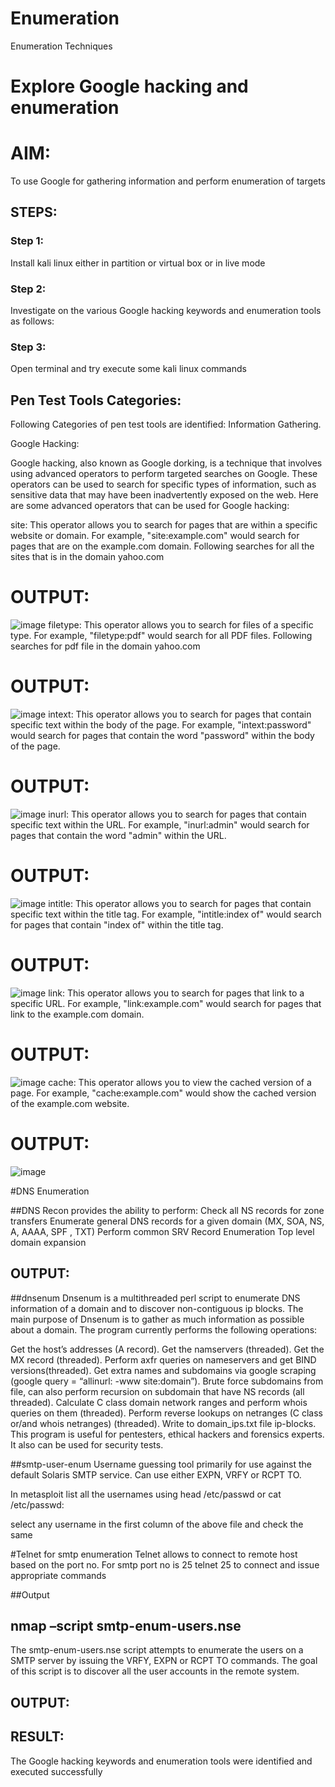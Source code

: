 # Enumeration
Enumeration Techniques

# Explore Google hacking and enumeration 

# AIM:

To use Google for gathering information and perform enumeration of targets

## STEPS:

### Step 1:

Install kali linux either in partition or virtual box or in live mode

### Step 2:

Investigate on the various Google hacking keywords and enumeration tools as follows:


### Step 3:
Open terminal and try execute some kali linux commands

## Pen Test Tools Categories:  

Following Categories of pen test tools are identified:
Information Gathering.

Google Hacking:

Google hacking, also known as Google dorking, is a technique that involves using advanced operators to perform targeted searches on Google. These operators can be used to search for specific types of information, such as sensitive data that may have been inadvertently exposed on the web. Here are some advanced operators that can be used for Google hacking:

site: This operator allows you to search for pages that are within a specific website or domain. For example, "site:example.com" would search for pages that are on the example.com domain.
Following searches for all the sites that is in the domain yahoo.com
# OUTPUT:
![image](https://github.com/sachinezhilmaran/Enumeration/assets/128135351/d97903e9-098c-498b-83e4-711f0f4ab589)
filetype: This operator allows you to search for files of a specific type. For example, "filetype:pdf" would search for all PDF files.
Following searches for pdf file in the domain yahoo.com

# OUTPUT:
![image](https://github.com/sachinezhilmaran/Enumeration/assets/128135351/bd2e9183-7af6-4fde-ae43-828903ebbb77)
intext: This operator allows you to search for pages that contain specific text within the body of the page. For example, "intext:password" would search for pages that contain the word "password" within the body of the page.

# OUTPUT:
![image](https://github.com/sachinezhilmaran/Enumeration/assets/128135351/6acc7988-d68c-435d-94e9-15f3755831f9)
inurl: This operator allows you to search for pages that contain specific text within the URL. For example, "inurl:admin" would search for pages that contain the word "admin" within the URL.

# OUTPUT:
![image](https://github.com/sachinezhilmaran/Enumeration/assets/128135351/2f56ee75-6a60-496c-a743-91d2177b4a69)
intitle: This operator allows you to search for pages that contain specific text within the title tag. For example, "intitle:index of" would search for pages that contain "index of" within the title tag.

# OUTPUT:
![image](https://github.com/sachinezhilmaran/Enumeration/assets/128135351/b3f8b620-6773-4b1c-b1e3-42792c7b75e2)
link: This operator allows you to search for pages that link to a specific URL. For example, "link:example.com" would search for pages that link to the example.com domain.

# OUTPUT:
![image](https://github.com/sachinezhilmaran/Enumeration/assets/128135351/8ebad7e2-1737-44c7-875c-7e273f40fd14)
cache: This operator allows you to view the cached version of a page. For example, "cache:example.com" would show the cached version of the example.com website.

 # OUTPUT:
 ![image](https://github.com/sachinezhilmaran/Enumeration/assets/128135351/02296739-89de-420a-8981-14dd811715c9)

#DNS Enumeration


##DNS Recon
provides the ability to perform:
Check all NS records for zone transfers
Enumerate general DNS records for a given domain (MX, SOA, NS, A, AAAA, SPF , TXT)
Perform common SRV Record Enumeration
Top level domain expansion
## OUTPUT:







##dnsenum
Dnsenum is a multithreaded perl script to enumerate DNS information of a domain and to discover non-contiguous ip blocks. The main purpose of Dnsenum is to gather as much information as possible about a domain. The program currently performs the following operations:

Get the host’s addresses (A record).
Get the namservers (threaded).
Get the MX record (threaded).
Perform axfr queries on nameservers and get BIND versions(threaded).
Get extra names and subdomains via google scraping (google query = “allinurl: -www site:domain”).
Brute force subdomains from file, can also perform recursion on subdomain that have NS records (all threaded).
Calculate C class domain network ranges and perform whois queries on them (threaded).
Perform reverse lookups on netranges (C class or/and whois netranges) (threaded).
Write to domain_ips.txt file ip-blocks.
This program is useful for pentesters, ethical hackers and forensics experts. It also can be used for security tests.


##smtp-user-enum
Username guessing tool primarily for use against the default Solaris SMTP service. Can use either EXPN, VRFY or RCPT TO.


In metasploit list all the usernames using head /etc/passwd or cat /etc/passwd:

select any username in the first column of the above file and check the same


#Telnet for smtp enumeration
Telnet allows to connect to remote host based on the port no. For smtp port no is 25
telnet <host address> 25 to connect
and issue appropriate commands
  
 ##Output
  
  

## nmap –script smtp-enum-users.nse <hostname>

The smtp-enum-users.nse script attempts to enumerate the users on a SMTP server by issuing the VRFY, EXPN or RCPT TO commands. The goal of this script is to discover all the user accounts in the remote system.


## OUTPUT:


## RESULT:
The Google hacking keywords and enumeration tools were identified and executed successfully
